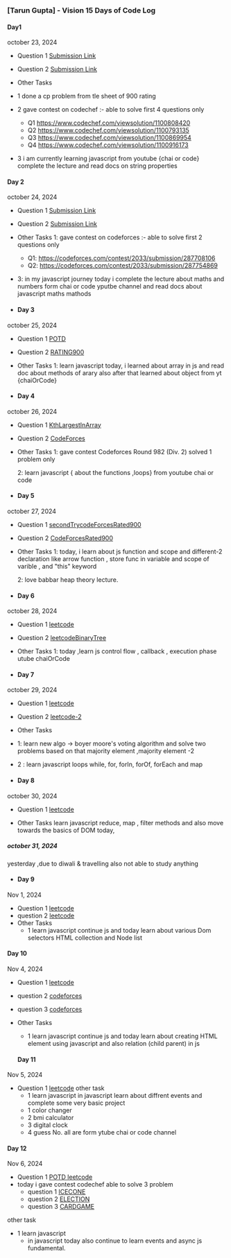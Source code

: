 ### [Tarun Gupta] - Vision 15 Days of Code Log
####   Day1
october 23, 2024


- Question 1
  [Submission Link](https://leetcode.com/submissions/detail/1431283662/)
- Question 2
  [Submission Link](https://leetcode.com/submissions/detail/1431249060/)
- Other Tasks

- 1 done a cp problem from tle sheet of 900 rating
- 2 gave contest on codechef :- able to solve first 4 questions only
   - Q1  https://www.codechef.com/viewsolution/1100808420
  - Q2 https://www.codechef.com/viewsolution/1100793135
   - Q3  https://www.codechef.com/viewsolution/1100869954
  - Q4 https://www.codechef.com/viewsolution/1100916173

- 3 i am currently learning javascript from youtube {chai or code} complete the lecture and read docs on string properties




#### Day 2

october 24, 2024

- Question 1
  [Submission Link](https://leetcode.com/submissions/detail/1432229417/)
- Question 2
  [Submission Link]( https://leetcode.com/submissions/detail/1432631664/    )
- Other Tasks
  1: gave contest on codeforces :- able to solve first 2 questions only 

  - Q1: https://codeforces.com/contest/2033/submission/287708106
  - Q2: https://codeforces.com/contest/2033/submission/287754869

- 3: in my javascript journey today i complete the lecture about maths and numbers form chai or code yputbe channel and read docs about javascript maths mathods

- #### Day 3

october 25, 2024

- Question 1
  [POTD](https://leetcode.com/submissions/detail/1433529118/)
- Question 2
  [RATING900](https://codeforces.com/contest/1374/submission/287958382)
- Other Tasks
  1: learn javascript today, i learned about array in js and read doc about methods of 
  arary also after that learned about object from yt {chaiOrCode}
  
- #### Day 4

october 26, 2024

- Question 1
  [KthLargestInArray](https://leetcode.com/submissions/detail/1433529118/)
- Question 2
  [CodeForces](https://codeforces.com/contest/2027/submission/288120198)
  
- Other Tasks
  1: gave contest  Codeforces Round 982 (Div. 2) solved 1 problem only 
  
  2: learn javascript { about the functions ,loops} from youtube chai or code



  
- #### Day 5

october 27, 2024

- Question 1
  [secondTrycodeForcesRated900](https://codeforces.com/contest/1666/submission/288350115)
- Question 2
  [CodeForcesRated900](https://codeforces.com/contest/2027/submission/288120198)
  
- Other Tasks
  1: today, i learn about js function and scope and different-2 declaration
  like arrow function , store func in variable and scope of varible ,
  and "this" keyword

  2: love babbar
     heap theory lecture.



- #### Day 6

october 28, 2024

- Question 1
  [leetcode](https://leetcode.com/submissions/detail/1436449784/)
- Question 2
  [leetcodeBinaryTree](https://leetcode.com/submissions/detail/1436453906/)
  
- Other Tasks
  1: today ,learn js control flow , callback , execution phase utube chaiOrCode

  
- #### Day 7

october 29, 2024

- Question 1
  [leetcode](https://leetcode.com/submissions/detail/1437457077/)
- Question 2
  [leetcode-2](https://leetcode.com/submissions/detail/1437470220/)
  
- Other Tasks
-  1: learn new algo -> boyer moore's voting algorithm and solve two problems based on that
  majority element ,majority element -2
-  2 : learn javascript loops while, for, forIn, forOf, forEach  and map 


  - #### Day 8

october 30, 2024


- Question 1
  [leetcode](https://leetcode.com/submissions/detail/1437457077/)
  
- Other Tasks
    learn javascript
    reduce, map , filter methods
    and also move towards the basics of DOM today,



#####  october 31, 2024

yesterday ,due to diwali & travelling also not able to study anything 

  - #### Day 9

Nov 1, 2024


- Question 1
  [leetcode](https://leetcode.com/submissions/detail/1440148855/)
- question 2
  [leetcode](https://leetcode.com/submissions/detail/1440097398/)
 - Other Tasks
   - 1 learn javascript
   continue js and today learn about various Dom selectors
   HTML collection and Node list

 #### Day 10

Nov 4, 2024


- Question 1
  [leetcode](https://leetcode.com/submissions/detail/1442723588/)
- question 2
  [codeforces](https://codeforces.com/contest/1380/submission/289940423)
- question 3
  [codeforces](https://codeforces.com/contest/1881/submission/289933724)
- Other Tasks
   - 1 learn javascript
   continue js and today learn about creating HTML element using javascript and also relation (child parent) in js 


   #### Day 11

Nov 5, 2024


- Question 1
  [leetcode](https://leetcode.com/submissions/detail/1443381148/)
other task
   - 1 learn javascript
  in javascript learn about diffrent events
  and complete some very basic project
   - 1 color changer
   - 2 bmi calculator
   - 3 digital clock
   - 4 guess No.
   all are form ytube chai or code channel


 #### Day 12

Nov 6, 2024


- Question 1
  [POTD leetcode](https://leetcode.com/submissions/detail/1444559505/)
- today i gave contest codechef able to solve 3 problem
  -  question 1
      [ICECONE](https://www.codechef.com/viewsolution/1104501815)
  -  question 2
      [ELECTION](https://www.codechef.com/viewsolution/1104597564)
  -  question 3
      [CARDGAME](https://www.codechef.com/viewsolution/1104530649)
    
other task
   - 1 learn javascript
     - in javascript today also continue to learn events
        and async js fundamental.
  

